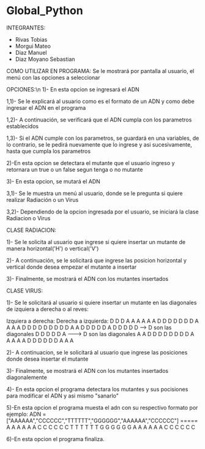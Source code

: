 # Global_Python
INTEGRANTES:
- Rivas Tobias
- Morgui Mateo
- Diaz Manuel
- Diaz Moyano Sebastian

COMO UTILIZAR EN PROGRAMA:
    Se le mostrará por pantalla al usuario, el menú con las opciones a seleccionar 

OPCIONES:\n
1)- En esta opcion se ingresará el ADN 

 1,1)- Se le explicará al usuario como es el formato de un ADN y como debe ingresar el ADN en el programa
 
 1,2)- A continuación, se verificará que el ADN cumpla con los parametros establecidos
 
 1,3)- Si el ADN cumple con los parametros, se guardará en una variables, de lo contrario, se le pedirá nuevamente que lo ingrese y asi sucesivamente, hasta que cumpla los parametros

2)-En esta opcion se detectara el mutante que el usuario ingreso y retornara un true o un false segun tenga o no mutante

3)- En esta opcion, se mutará el ADN
 
 3,1)- Se le muestra un menú al usuario, donde se le pregunta si quiere realizar Radiación o un Virus
 
 3,2)- Dependiendo de la opcion ingresada por el usuario, se iniciará la clase Radiacion o Virus

 CLASE RADIACION:

 1)- Se le solicita al usuario que ingrese si quiere insertar un mutante de manera horizontal('H') o vertical('V')

 2)- A continuación, se le solicitará que ingrese las posicion horizontal y vertical donde desea empezar el mutante a insertar
 
 3)- Finalmente, se mostrará el ADN con los mutantes insertados
 
 CLASE VIRUS:
 
 1)- Se le solicitará al usuario si quiere insertar un mutante en las diagonales de izquiera a derecha o al reves:

 Izquiera a derecha:                            Derecha a izquierda:
   D D D A A A                                    A A A D D D
   D D D D A A                                    A A D D D D 
   D D D D D A                                    A D D D D D
   A D D D D D  --> D son las diagonales          D D D D D A   ---> D son las diagonales
   A A D D D D                                    D D D D A A
   A A A D D D                                    D D D A A A

   2)- A continuacion, se le solicitará al usuario que ingrese las posiciones donde desea insertar el mutante
   
   3)- Finalmente, se mostrará el ADN con los mutantes insertados diagonalemente

4)- En esta opcion el programa detectara los mutantes y sus pocisiones para modificar el ADN y asi mismo "sanarlo"

5)-En esta opcion el programa muesta el adn con su respectivo formato por ejemplo: 
ADN = ["AAAAAA","CCCCCC","TTTTTT","GGGGGG","AAAAAA","CCCCCC"]
              =====
            A A A A A A
            C C C C C C 
            T T T T T T 
            G G G G G G 
            A A A A A A 
            C C C C C C

6)-En esta opcion el programa finaliza.
